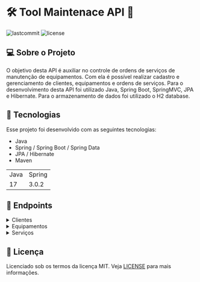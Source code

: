 
 #  🛠️ Tool Maintenace API 🔨

 
 ![lastcommit](https://img.shields.io/github/last-commit/diegodc1/ToolMaintenaceAPI?style=flat-square)
 ![license](https://img.shields.io/github/license/diegodc1/ToolMaintenaceAPI?style=flat-square)
 
 ## 💻 Sobre o Projeto
O objetivo desta API é auxiliar no controle de ordens de serviços de manutenção de equipamentos. Com ela é possível realizar cadastro e gerenciamento de clientes, equipamentos e ordens de serviços. 
Para o desenvolvimento desta API foi utilizado Java, Spring Boot, SpringMVC, JPA e Hibernate. Para o armazenamento de dados foi utilizado o H2 database.

## 🧪 Tecnologias

Esse projeto foi desenvolvido com as seguintes tecnologias:
 
  + Java
  + Spring / Spring Boot / Spring Data
  + JPA / Hibernate 
  + Maven

<table>
  <tr>
    <td>Java</td>
    <td>Spring</td>
  </tr>
  
   <tr>
    <td>17</td>
    <td>3.0.2</td>
  </tr>
</table>

## 📍 Endpoints

<details>
	<summary>Clientes</summary>
  
  #### 🟩 Adicionar Cliente
  
  ```bash
   http://localhost:8080/clientes/new
  ```
	
  ##### Modelo Post Json
  ```json
  {
     "nome": "Diego",  <String>
     "email": "diego@gmail.com",  <String>
     "endereco": "Rua das Palmeira",  <String>
     "telefone": "41999999999"  <String>
  }
  ```
  
  #### 🟩 Listar todos os clientes cadastrados
  
  ```bash
    http://localhost:8080/clientes
  ```
	
  ##### Resposta:
  ```json
  [
      {
          "id": 1,
          "nome": "Diego",
          "endereco": "Rua Paulo Lucio",
          "telefone": "41997017892",
          "email": "diegoalvesdc12@gmail.com"
      },
      {
          "id": 2,
          "nome": "Luis",
          "endereco": "Rua das Laranja",
          "telefone": "419964654334",
          "email": "luisinho@gmail.com"
      }
  ]
  ```
  
  ***
  
  #### 🟩 Buscar cliente pelo ID
  
  ```bash
    http://localhost:8080/clientes/<clienteId>
  ```
	
  ##### Resposta [clienteId = 1]:
  ```json
  {
    "id": 1,
    "nome": "Diego",
    "endereco": "Rua Paulo Lucio",
    "telefone": "41999999999",
    "email": "diegoalvesdc12@gmail.com"
  }
  ```
  
    
  ***
  
  #### 🟩 Buscar cliente pelo EMAIL
  
  ```bash
    http://localhost:8080/clientes/buscaemail/<clienteEmail>
  ```
	
  ##### Resposta [clienteEmail = diegoalvesdc12@gmail.com]:
  ```json
  {
    "id": 1,
    "nome": "Diego",
    "endereco": "Rua Paulo Lucio",
    "telefone": "41999999999",
    "email": "diegoalvesdc12@gmail.com"
  }
  ```
  
   ***
  
  #### 🟩 Buscar cliente pelo NOME
  
  ```bash
    http://localhost:8080/clientes/buscanome/<clienteNome>
  ```
	
  ##### Resposta [clienteNome = Diego]:
  ```json
  {
    "id": 1,
    "nome": "Diego",
    "endereco": "Rua Paulo Lucio",
    "telefone": "41999999999",
    "email": "diegoalvesdc12@gmail.com"
  }
  ```
</details>
  
  
  
<details>
	<summary>Equipamentos</summary>
  
  #### 🟨 Adicionar Equipamento
  
  ```bash
   http://localhost:8080/equipamentos/new
  ```
	
  ##### Modelo Post Json
  ```json
  {
    "tipo": "Impressora",   <String>
    "marca": "Positivo",    <String>
    "problema": "Está superaquecendo"  <String>
   }
  ```
  
  ***
  
  #### 🟨 Listar todos os equipamentos cadastrados
  
  ```bash
    http://localhost:8080/equipamentos
  ```
	
  ##### Resposta:
  ```json
 [
    {
        "id": 1,
        "tipo": "Impressora",
        "marca": "HP",
        "problema": "Não liga"
    },
    {
        "id": 2,
        "tipo": "Ar Condicionado",
        "marca": "York",
        "problema": "Não está gelando"
    }
  ]
  ```
  
    
  ***
  
  #### 🟨 Buscar um equipamento pelo ID
  
  ```bash
    http://localhost:8080/equipamentos/<equipamentoID>
  ```
	
  ##### Resposta [equipamentoID = 1]:
  ```json
  {
      "id": 1,
      "tipo": "Impressora",
      "marca": "HP",
      "problema": "Não liga"
  }
  ```
  
    
  ***
  
  #### 🟨 Buscar equipamentos pelo TIPO
  
  ```bash
    http://localhost:8080/equipamentos/buscatipo/<nomeTipo> 
  ```
	
  ##### Resposta [nomeTipo = Impressora]:
  ```json
  [
    {
        "id": 1,
        "tipo": "Impressora",
        "marca": "HP",
        "problema": "Não liga"
    },
    {
        "id": 3,
        "tipo": "Impressora",
        "marca": "Positivo",
        "problema": "Está superaquecendo"
    }
  ]
  ```
  
      
  ***
  
  #### 🟨 Buscar equipamentos pela MARCA
  
  ```bash
    http://localhost:8080/equipamentos/buscamarca/<equipamentoMarca>
  ```
	
  ##### Resposta [equipamentoMarca = York]:
  ```json
  [
    {
        "id": 2,
        "tipo": "Ar Condicionado",
        "marca": "York",
        "problema": "Não está gelando"
    }
  ]
  ```
</details>
  
<details>
  <summary>Serviços</summary>
  
  #### 🟦 Adicionar Ordem de Serviço
  
  ```bash
   http://localhost:8080/servicos/new
  ```
	
  ##### Modelo Post Json
  ```json
  {
    "cliente": {
        "id": 1  <Integer>
    },
    "equipamento": {
        "id": 2  <Integer>
    }
  }
  ```
  
  ***
  
    
  #### 🟦 Iniciar uma Ordem de Serviço
  
  ```bash
   http://localhost:8080/servicos/iniciar/<servicoID>
  ```
  
  ##### Resposta [servicoID = 1]:
  ```text
     Ordem de serviço iniciada!
  ```
  
  ***  
  
  #### 🟦 Finalizar uma Ordem de Serviço
  
  ```bash
   http://localhost:8080/servicos/finalizar/<servicoID>
  ```
  
  ##### Resposta [servicoID = 1]:
  ```text
     Ordem de serviço finalizada!
  ```
  
  *** 
  
  #### 🟦 Pausar uma Ordem de Serviço
  
  ```bash
  http://localhost:8080/servicos/pausar/<servicoID>
  ```
  
  ##### Modelo Post Json:
  ```json
    {
      "notas": "falta de peças"
    }
  ```
  
  ##### Resposta [servicoID = 1]:
  ```text
     Ordem de serviço pausada!
  ```
  
  ***
  
  #### 🟦 Cancelar uma Ordem de Serviço
  
  ```bash
  http://localhost:8080/servicos/cancelar/<servicoID>
  ```
  
  ##### Resposta [servicoID = 1]:
  ```text
     Ordem de serviço cancelada!
  ```
  
  ***
  
  #### 🟦 Listar todas as Ordens de Seriços
  
  ```bash
  http://localhost:8080/servicos
  ```
  
  ##### Resposta:
  ```json
  [
    {
        "status": "Cancelada",
        "inicio": "06/03/2023",
        "termino": "06/03/2023",
        "detalhes": "Foi feita a troca da peça defeituosa",
        "notas": "",
        "cliente": {
            "id": 1,
            "nome": "Diego",
            "endereco": "Rua Paulo Lucio",
            "telefone": "41997017892",
            "email": "diegoalvesdc12@gmail.com"
        },
        "equipamento": {
            "id": 2,
            "tipo": "Ar Condicionado",
            "marca": "York",
            "problema": "Não está gelando"
        },
        "id": 1
    },
    {
        "status": "Pendente",
        "inicio": null,
        "termino": null,
        "detalhes": null,
        "notas": null,
        "cliente": {
            "id": 2,
            "nome": "Luis",
            "endereco": "Rua das Laranja",
            "telefone": "419964654334",
            "email": "luisinho@gmail.com"
        },
        "equipamento": {
            "id": 1,
            "tipo": "Impressora",
            "marca": "HP",
            "problema": "Não liga"
        },
        "id": 2
    }
  ]
  ```
  ***
  
  #### 🟦 Buscar uma ordem de serviço pelo ID
  
  ```bash
    http://localhost:8080/servicos/<servicoID>
  ```
  
  ##### Resposta [servicoID = 1]:
  ```json
  {
    "status": "Cancelada",
    "inicio": "06/03/2023",
    "termino": "06/03/2023",
    "detalhes": "Foi feita a troca da peça defeituosa",
    "notas": "",
    "cliente": {
        "id": 1,
        "nome": "Diego",
        "endereco": "Rua Paulo Lucio",
        "telefone": "41997017892",
        "email": "diegoalvesdc12@gmail.com"
    },
    "equipamento": {
        "id": 2,
        "tipo": "Ar Condicionado",
        "marca": "York",
        "problema": "Não está gelando"
    },
    "id": 1
  }
  ```
  ***
  
  #### 🟦 Listar todas as Ordens de serviços pendentes
  
  ```bash
    http://localhost:8080/servicos/pendentes
  ```
  
  ##### Resposta:
  ```json
  [
    {
        "status": "Pendente",
        "inicio": null,
        "termino": null,
        "detalhes": null,
        "notas": null,
        "cliente": {
            "id": 2,
            "nome": "Luis",
            "endereco": "Rua das Laranja",
            "telefone": "419964654334",
            "email": "luisinho@gmail.com"
        },
        "equipamento": {
            "id": 1,
            "tipo": "Impressora",
            "marca": "HP",
            "problema": "Não liga"
        },
        "id": 2
    }
  ]
  ```
  ***
  
  #### 🟦 Listar todas as Ordens de Serviços Ativos
  
  ```bash
    http://localhost:8080/servicos/ativos
  ```
  
  ##### Resposta:
  ```json
    {
        "status": "Ativo",
        "inicio": "06/03/2023",
        "termino": "null",
        "detalhes": "null",
        "notas": "null",
        "cliente": {
            "id": 1,
            "nome": "Diego",
            "endereco": "Rua Paulo Lucio",
            "telefone": "41997017892",
            "email": "diegoalvesdc12@gmail.com"
        },
        "equipamento": {
            "id": 2,
            "tipo": "Ar Condicionado",
            "marca": "York",
            "problema": "Não está gelando"
        },
        "id": 1
    }
]
  ```
  ***
  
  #### 🟦 Listar todas as Ordens de Serviços Pausadas
  
  ```bash
    http://localhost:8080/servicos/pausados
  ```
  
  ##### Resposta:
  ```json
  [
      {
          "status": "Pausado",
          "inicio": "06/03/2023",
          "termino": "null",
          "detalhes": "null",
          "notas": "falta de peças",
          "cliente": {
              "id": 1,
              "nome": "Diego",
              "endereco": "Rua Paulo Lucio",
              "telefone": "41997017892",
              "email": "diegoalvesdc12@gmail.com"
          },
          "equipamento": {
              "id": 2,
              "tipo": "Ar Condicionado",
              "marca": "York",
              "problema": "Não está gelando"
          },
          "id": 1
      }
  ]
  ```
  ***
  
  #### 🟦 Listar todas as Ordens de Serviços Finalizadas
  
  ```bash
    http://localhost:8080/servicos/finalizados
  ```
  
  ##### Resposta:
  ```json
 [
    {
        "status": "Finalizado",
        "inicio": "06/03/2023",
        "termino": "06/03/2023",
        "detalhes": "Foi feita a troca da peça defeituosa",
        "notas": "null",
        "cliente": {
            "id": 1,
            "nome": "Diego",
            "endereco": "Rua Paulo Lucio",
            "telefone": "41997017892",
            "email": "diegoalvesdc12@gmail.com"
        },
        "equipamento": {
            "id": 2,
            "tipo": "Ar Condicionado",
            "marca": "York",
            "problema": "Não está gelando"
        },
        "id": 1
    }
  ]
  ```
  ***
  
   #### 🟦 Atualizar uma ordem de serviço
  
  ```bash
    http://localhost:8080/servicos/update/<servicoID>
  ```
  
  ##### Modelo Put Json:
  ```json
   {
    "status": "Ativo",
    "inicio": "25/04/23",
    "termino": "31/05/23",
    "detalhes": "Foi trocado o filtro",
    "notas": "Nada novo",
    "cliente": {
        "id": 1
    },
    "equipamento": {
        "id": 1
    }
  }
  ```
  
  
  ##### Resposta:
  ```text
    Ordem de serviço atualizada com sucesso!
  ```
  ***
</details>
  
## 📑 Licença
Licenciado sob os termos da licença MIT. Veja [LICENSE](https://github.com/diegodc1/ToolMaintenaceAPI/blob/main/LICENSE) para mais informações.
	
